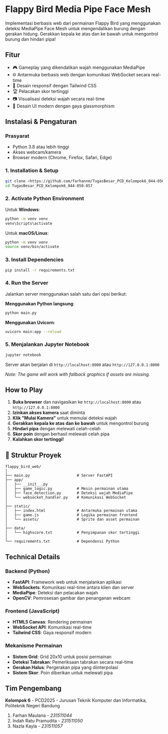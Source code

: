 # Flappy Bird Media Pipe Face Mesh

Implementasi berbasis web dari permainan Flappy Bird yang menggunakan deteksi MediaPipe Face Mesh untuk mengendalikan burung dengan gerakan hidung. Gerakkan kepala ke atas dan ke bawah untuk mengontrol burung dan hindari pipa!

##  Fitur

- 🎮 Gameplay yang dikendalikan wajah menggunakan MediaPipe
- 🌐 Antarmuka berbasis web dengan komunikasi WebSocket secara real-time
- 📱 Desain responsif dengan Tailwind CSS
- 🏆 Pelacakan skor tertinggi
- 📷 Visualisasi deteksi wajah secara real-time
- 🎨 Desain UI modern dengan gaya glassmorphism

##  Instalasi & Pengaturan

### Prasyarat
- Python 3.8 atau lebih tinggi
- Akses webcam/kamera
- Browser modern (Chrome, Firefox, Safari, Edge)

### 1. Installation & Setup
```bash
git clone <https://github.com/farhannm/TugasBesar_PCD_Kelompok6_044-050-057.git>
cd TugasBesar_PCD_Kelompok6_044-050-057
```

### 2. Activate Python Environment
Untuk **Windows**:
```bash
python -m venv venv
venv\Scripts\activate
```

Untuk **macOS/Linux**:
```bash
python -m venv venv
source venv/bin/activate
```

### 3. Install Dependencies
```bash
pip install -r requirements.txt    
```

### 4. Run the Server
Jalankan server menggunakan salah satu dari opsi berikut:

**Menggunakan Python langsung**:
```bash
python main.py
```

**Menggunakan Uvicorn**:
```bash
uvicorn main:app --reload
```

### 5. Menjalankan Jupyter Notebook
```bash
jupyter notebook
```

Server akan berjalan di `http://localhost:8000` atau `http://127.0.0.1:8000`

*Note: The game will work with fallback graphics if assets are missing.*

## How to Play

1. **Buka browser** dan navigasikan ke `http://localhost:8000` atau `http://127.0.0.1:8000`
2. **Izinkan akses kamera** saat diminta
3. **Klik "Mulai Kamera"** untuk memulai deteksi wajah
4. **Gerakkan kepala ke atas dan ke bawah** untuk mengontrol burung
5. **Hindari pipa** dengan melewati celah-celah
6. **Skor poin** dengan berhasil melewati celah pipa
7. **Kalahkan skor tertinggi!**

## 📁 Struktur Proyek

```
flappy_bird_web/
│
├── main.py                     # Server FastAPI
├── app/
│   ├── __init__.py
│   ├── game_logic.py           # Mesin permainan utama
│   ├── face_detection.py       # Deteksi wajah MediaPipe
│   └── websocket_handler.py    # Komunikasi WebSocket
│
├── static/
│   ├── index.html              # Antarmuka permainan utama
│   ├── game.js                 # Logika permainan frontend
│   └── assets/                 # Sprite dan asset permainan
│
├── data/
│   └── highscore.txt           # Penyimpanan skor tertinggi
│
└── requirements.txt            # Dependensi Python
```

## Technical Details

### Backend (Python)
- **FastAPI**: Framework web untuk menjalankan aplikasi
- **WebSockets**: Komunikasi real-time antara klien dan server
- **MediaPipe**: Deteksi dan pelacakan wajah
- **OpenCV**: Pemrosesan gambar dan penanganan webcam

### Frontend (JavaScript)
- **HTML5 Canvas**: Rendering permainan
- **WebSocket API**: Komunikasi real-time
- **Tailwind CSS**: Gaya responsif modern

### Mekanisme Permainan
- **Sistem Grid**: Grid 20x10 untuk posisi permainan
- **Deteksi Tabrakan**: Pemeriksaan tabrakan secara real-time
- **Gerakan Halus**: Pergerakan pipa yang diinterpolasi
- **Sistem Skor**: Poin diberikan untuk melewati pipa

## Tim Pengembang

**Kelompok 6** - PCD2025 - Jurusan Teknik Komputer dan Informatika, Politeknik Negeri Bandung 
1. Farhan Maulana - *231511044*
2. Indah Ratu Pramudita - *231511050*
3. Nazla Kayla - *231511057*